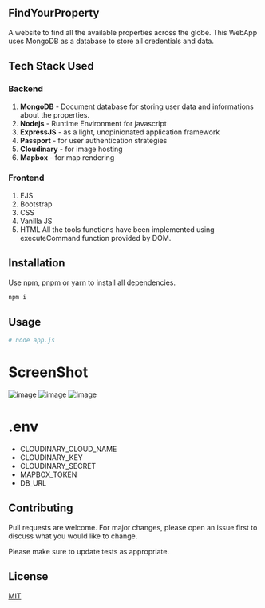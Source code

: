 ## FindYourProperty
A website to find all the available properties across the globe.
This WebApp uses MongoDB as a database to store all credentials and data.

## Tech Stack Used
### Backend
1. **MongoDB** - Document database for storing user data and informations about the properties.
2. **Nodejs** - Runtime Environment for javascript
3. **ExpressJS** - as a light, unopinionated application framework 
4. **Passport** - for user authentication strategies
6. **Cloudinary** - for image hosting 
7. **Mapbox** - for map rendering

### Frontend
1. EJS
2. Bootstrap
3. CSS
4. Vanilla JS
5. HTML
All the tools functions have been implemented using executeCommand function provided by DOM.

## Installation

Use [npm](https://mpmjs.com), [pnpm](https://pnpm.io) or [yarn](https://yarnpkg.com) to install all dependencies.

```bash
npm i
```

## Usage

```bash
# node app.js
```

# ScreenShot
![image](https://user-images.githubusercontent.com/60010884/123842990-feb61180-d92e-11eb-9965-f0b22a867cff.png)
![image](https://user-images.githubusercontent.com/60010884/123843678-ccf17a80-d92f-11eb-9b59-1563be4308cc.png)
![image](https://user-images.githubusercontent.com/60010884/123843756-de3a8700-d92f-11eb-9c0e-f13637ac90f2.png)

# .env
* CLOUDINARY_CLOUD_NAME
* CLOUDINARY_KEY
* CLOUDINARY_SECRET
* MAPBOX_TOKEN
* DB_URL

## Contributing
Pull requests are welcome. For major changes, please open an issue first to discuss what you would like to change.

Please make sure to update tests as appropriate.

## License
[MIT](https://choosealicense.com/licenses/mit/)
